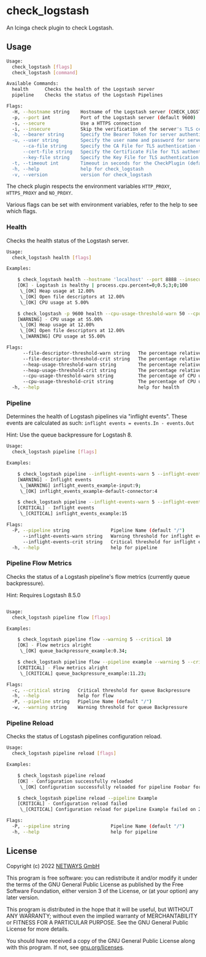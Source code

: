 # check_logstash

An Icinga check plugin to check Logstash.

## Usage

```bash
Usage:
  check_logstash [flags]
  check_logstash [command]

Available Commands:
  health      Checks the health of the Logstash server
  pipeline    Checks the status of the Logstash Pipelines

Flags:
  -H, --hostname string    Hostname of the Logstash server (CHECK_LOGSTASH_HOSTNAME) (default "localhost")
  -p, --port int           Port of the Logstash server (default 9600)
  -s, --secure             Use a HTTPS connection
  -i, --insecure           Skip the verification of the server's TLS certificate
  -b, --bearer string      Specify the Bearer Token for server authentication (CHECK_LOGSTASH_BEARER)
  -u, --user string        Specify the user name and password for server authentication <user:password> (CHECK_LOGSTASH_BASICAUTH)
      --ca-file string     Specify the CA File for TLS authentication (CHECK_LOGSTASH_CA_FILE)
      --cert-file string   Specify the Certificate File for TLS authentication (CHECK_LOGSTASH_CERT_FILE)
      --key-file string    Specify the Key File for TLS authentication (CHECK_LOGSTASH_KEY_FILE)
  -t, --timeout int        Timeout in seconds for the CheckPlugin (default 30)
  -h, --help               help for check_logstash
  -v, --version            version for check_logstash
```

The check plugin respects the environment variables `HTTP_PROXY`, `HTTPS_PROXY` and `NO_PROXY`.

Various flags can be set with environment variables, refer to the help to see which flags.

### Health

Checks the health status of the Logstash server.

```bash
Usage:
  check_logstash health [flags]

Examples:

	$ check_logstash health --hostname 'localhost' --port 8888 --insecure
	[OK] - Logstash is healthy | process.cpu.percent=0;0.5;3;0;100
	 \_[OK] Heap usage at 12.00%
	 \_[OK] Open file descriptors at 12.00%
	 \_[OK] CPU usage at 5.00%

	$ check_logstash -p 9600 health --cpu-usage-threshold-warn 50 --cpu-usage-threshold-crit 75
	[WARNING] - CPU usage at 55.00%
	 \_[OK] Heap usage at 12.00%
	 \_[OK] Open file descriptors at 12.00%
	 \_[WARNING] CPU usage at 55.00%

Flags:
      --file-descriptor-threshold-warn string   The percentage relative to the process file descriptor limit on which to be a warning result (default "100")
      --file-descriptor-threshold-crit string   The percentage relative to the process file descriptor limit on which to be a critical result (default "100")
      --heap-usage-threshold-warn string        The percentage relative to the heap size limit on which to be a warning result (default "70")
      --heap-usage-threshold-crit string        The percentage relative to the heap size limit on which to be a critical result (default "80")
      --cpu-usage-threshold-warn string         The percentage of CPU usage on which to be a warning result (default "100")
      --cpu-usage-threshold-crit string         The percentage of CPU usage on which to be a critical result (default "100")
  -h, --help                                    help for health
```

### Pipeline

Determines the health of Logstash pipelines via "inflight events". These events are calculated as such: `inflight events = events.In - events.Out`

Hint: Use the queue backpressure for Logstash 8.

```bash
Usage:
  check_logstash pipeline [flags]

Examples:

	$ check_logstash pipeline --inflight-events-warn 5 --inflight-events-crit 10
	[WARNING] - Inflight events
	 \_[WARNING] inflight_events_example-input:9;
	 \_[OK] inflight_events_example-default-connector:4

	$ check_logstash pipeline --inflight-events-warn 5 --inflight-events-crit 10 --pipeline example
	[CRITICAL] - Inflight events
	 \_[CRITICAL] inflight_events_example:15

Flags:
  -P, --pipeline string               Pipeline Name (default "/")
      --inflight-events-warn string   Warning threshold for inflight events to be a warning result. Use min:max for a range.
      --inflight-events-crit string   Critical threshold for inflight events to be a critical result. Use min:max for a range.
  -h, --help                          help for pipeline
```

### Pipeline Flow Metrics

Checks the status of a Logstash pipeline's flow metrics (currently queue backpressure).

Hint: Requires Logstash 8.5.0

```bash

Usage:
  check_logstash pipeline flow [flags]

Examples:

	$ check_logstash pipeline flow --warning 5 --critical 10
	[OK] - Flow metrics alright
	 \_[OK] queue_backpressure_example:0.34;

	$ check_logstash pipeline flow --pipeline example --warning 5 --critical 10
	[CRITICAL] - Flow metrics alright
	 \_[CRITICAL] queue_backpressure_example:11.23;

Flags:
  -c, --critical string   Critical threshold for queue Backpressure
  -h, --help              help for flow
  -P, --pipeline string   Pipeline Name (default "/")
  -w, --warning string    Warning threshold for queue Backpressure
```

### Pipeline Reload

Checks the status of Logstash pipelines configuration reload.

```bash
Usage:
  check_logstash pipeline reload [flags]

Examples:

	$ check_logstash pipeline reload
	[OK] - Configuration successfully reloaded
	 \_[OK] Configuration successfully reloaded for pipeline Foobar for on 2021-01-01T02:07:14Z

	$ check_logstash pipeline reload --pipeline Example
	[CRITICAL] - Configuration reload failed
	 \_[CRITICAL] Configuration reload for pipeline Example failed on 2021-01-01T02:07:14Z

Flags:
  -P, --pipeline string               Pipeline Name (default "/")
  -h, --help                          help for pipeline
```

## License

Copyright (c) 2022 [NETWAYS GmbH](mailto:info@netways.de)

This program is free software: you can redistribute it and/or modify it under the terms of the GNU General Public
License as published by the Free Software Foundation, either version 3 of the License, or
(at your option) any later version.

This program is distributed in the hope that it will be useful, but WITHOUT ANY WARRANTY; without even the implied
warranty of MERCHANTABILITY or FITNESS FOR A PARTICULAR PURPOSE. See the GNU General Public License for more details.

You should have received a copy of the GNU General Public License along with this program. If not,
see [gnu.org/licenses](https://www.gnu.org/licenses/).
